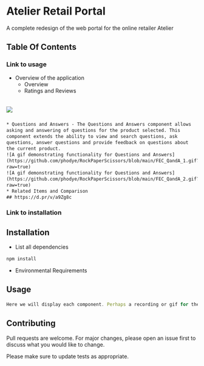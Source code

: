 # Atelier Retail Portal

A complete redesign of the web portal for the online retailer Atelier

## Table Of Contents

### Link to usage

  * Overview of the application
    * Overview
    * Ratings and Reviews
   ## ![]([[https://github.com/mphilip9/rfe2209-databases/blob/master/Oct-29-2022%2016-53-47.gif](https://github.com/mphilip9/rfe2209-databases/blob/master/Oct-29-2022%2017-11-50.gif)](https://github.com/mphilip9/rfe2209-databases/blob/master/Oct-29-2022%2017-11-50.gif))
   
    * Questions and Answers - The Questions and Answers component allows asking and answering of questions for the product selected. This component extends the ability to view and search questions, ask questions, answer questions and provide feedback on questions about the current product.
    ![A gif demonstrating functionality for Questions and Answers](https://github.com/phodye/RockPaperScissors/blob/main/FEC_QandA_1.gif?raw=true)
    ![A gif demonstrating functionality for Questions and Answers](https://github.com/phodye/RockPaperScissors/blob/main/FEC_QandA_2.gif?raw=true)
    * Related Items and Comparison
    ## https://d.pr/v/a9Zg8c

### Link to installation



## Installation
  * List all dependencies
  ```javascript
  npm install
  ```
  * Environmental Requirements

## Usage

```javascript
Here we will display each component. Perhaps a recording or gif for the visually inclined

```



## Contributing
Pull requests are welcome. For major changes, please open an issue first to discuss what you would like to change.

Please make sure to update tests as appropriate.
